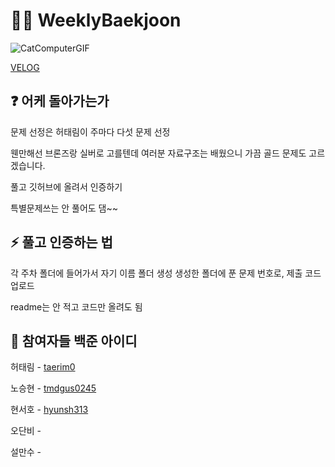 # 🧑‍💻 WeeklyBaekjoon

![CatComputerGIF](https://github.com/AjouDev23/SummerMogakso24/assets/127942413/3bd20f53-aef6-4728-8748-c67042e9b9e6)

[VELOG](https://velog.io/@taerim0/24-1-%ED%95%98%EA%B3%84%EB%AA%A8%EA%B0%81%EC%86%8C-baekjoon-0-%EC%9B%8C%EB%B0%8D%EC%97%85)

## ❓ 어케 돌아가는가

문제 선정은 허태림이 주마다 다섯 문제 선정

웬만해선 브론즈랑 실버로 고를텐데 여러분 자료구조는 배웠으니 가끔 골드 문제도 고르겠습니다.

풀고 깃허브에 올려서 인증하기

특별문제쓰는 안 풀어도 댐~~

## ⚡ 풀고 인증하는 법

각 주차 폴더에 들어가서 자기 이름 폴더 생성
생성한 폴더에 푼 문제 번호로, 제출 코드 업로드

readme는 안 적고 코드만 올려도 됨

## 👥 참여자들 백준 아이디

허태림 - [taerim0](https://www.acmicpc.net/user/taerim0) 

노승현 - [tmdgus0245](https://www.acmicpc.net/user/tmdgus0245) 

현서호 - [hyunsh313](https://www.acmicpc.net/user/hyunsh313)

오단비 -

설만수 -
